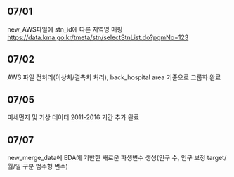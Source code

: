 ## 07/01
new_AWS파일에 stn_id에 따른 지역명 매핑 https://data.kma.go.kr/tmeta/stn/selectStnList.do?pgmNo=123

## 07/02
AWS 파일 전처리(이상치/결측치 처리), back_hospital area 기준으로 그룹화 완료

## 07/05
미세먼지 및 기상 데이터 2011-2016 기간 추가 완료

## 07/07
new_merge_data에 EDA에 기반한 새로운 파생변수 생성(인구 수, 인구 보정 target/월/일 구분 범주형 변수)
